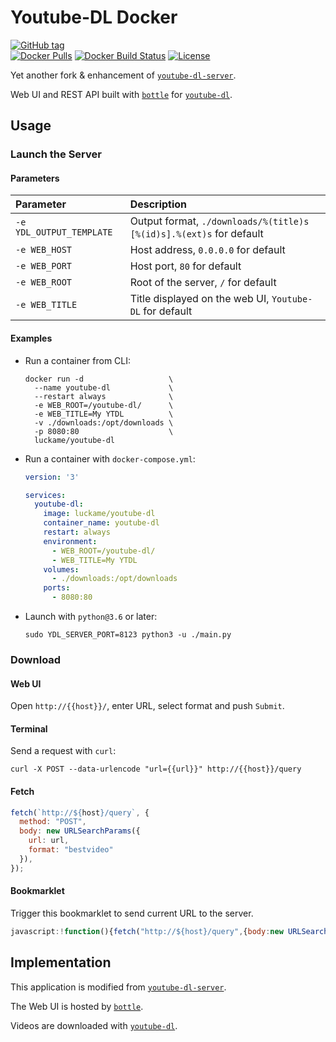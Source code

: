 # Youtube-DL Docker
[![GitHub tag](https://img.shields.io/github/v/tag/lucka-me/youtube-dl-docker)](https://github.com/lucka-me/youtube-dl-docker/tags "GitHub Tags")  
[![Docker Pulls](https://img.shields.io/docker/pulls/luckame/youtube-dl)](https://hub.docker.com/r/luckame/youtube-dl "Docker Hub") [![Docker Build Status](https://img.shields.io/docker/cloud/build/luckame/youtube-dl)](https://hub.docker.com/r/luckame/youtube-dl/builds "Docker Hub Autobuilds")
[![License](https://img.shields.io/github/license/lucka-me/youtube-dl-docker)](./LICENSE "License")

Yet another fork & enhancement of [`youtube-dl-server`](https://github.com/manbearwiz/youtube-dl-server).

Web UI and REST API built with [`bottle`](https://github.com/bottlepy/bottle) for [`youtube-dl`](https://github.com/rg3/youtube-dl).

## Usage

### Launch the Server
#### Parameters

| Parameter | Description
| :-------- | :----------
| `-e YDL_OUTPUT_TEMPLATE` | Output format, `./downloads/%(title)s [%(id)s].%(ext)s` for default
| `-e WEB_HOST` | Host address, `0.0.0.0` for default
| `-e WEB_PORT` | Host port, `80` for default
| `-e WEB_ROOT` | Root of the server, `/` for default
| `-e WEB_TITLE` | Title displayed on the web UI, `Youtube-DL` for default

#### Examples

- Run a container from CLI:
    ```shell
    docker run -d                   \
      --name youtube-dl             \
      --restart always              \
      -e WEB_ROOT=/youtube-dl/      \
      -e WEB_TITLE=My YTDL          \
      -v ./downloads:/opt/downloads \
      -p 8080:80                    \
      luckame/youtube-dl
    ```

- Run a container with `docker-compose.yml`:
    ```yml
    version: '3'

    services:
      youtube-dl:
        image: luckame/youtube-dl
        container_name: youtube-dl
        restart: always
        environment:
          - WEB_ROOT=/youtube-dl/
          - WEB_TITLE=My YTDL
        volumes:
          - ./downloads:/opt/downloads
        ports:
          - 8080:80
    ```

- Launch with `python@3.6` or later:
    ```shell
    sudo YDL_SERVER_PORT=8123 python3 -u ./main.py
    ```

### Download
#### Web UI

Open `http://{{host}}/`, enter URL, select format and push `Submit`.

#### Terminal

Send a request with `curl`:

```shell
curl -X POST --data-urlencode "url={{url}}" http://{{host}}/query
```

#### Fetch

```javascript
fetch(`http://${host}/query`, {
  method: "POST",
  body: new URLSearchParams({
    url: url,
    format: "bestvideo"
  }),
});
```

#### Bookmarklet

Trigger this bookmarklet to send current URL to the server.

```javascript
javascript:!function(){fetch("http://${host}/query",{body:new URLSearchParams({url:window.location.href,format:"bestvideo"}),method:"POST"})}();
```

## Implementation

This application is modified from [`youtube-dl-server`](https://github.com/manbearwiz/youtube-dl-server).

The Web UI is hosted by [`bottle`](https://github.com/bottlepy/bottle).

Videos are downloaded with [`youtube-dl`](https://github.com/rg3/youtube-dl).